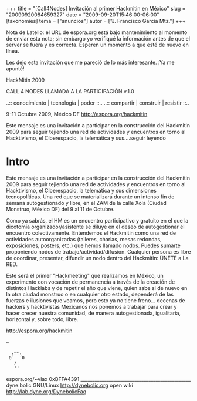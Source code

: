 +++
title = "[Call4Nodes] Invitación al primer Hackmitin en México"
slug = "20090920084659327"
date = "2009-09-20T15:46:00-06:00"
[taxonomies]
tema = ["anuncios"]
autor = ["J. Francisco García Mtz."]
+++

Nota de Latello: el URL de espora.org está bajo mantenimiento al momento
de enviar esta nota; sin embargo yo verifiqué la información antes de
que el server se fuera y es correcta. Esperen un momento a que esté de
nuevo en línea.

Les dejo esta invitación que me pareció de lo más interesante. ¡Ya me
apunté!

HackMitin 2009

CALL 4 NODES LLAMADA A LA PARTICIPACIÓN v.1.0

..:: conocimiento \| tecnología \| poder ::.. ..:: compartir \|
construir \| resistir ::..

9-11 Octubre 2009, México DF
<a href="http://espora.org/hackmitin">http://espora.org/hackmitin</a>

Este mensaje es una invitación a participar en la construcción del
Hackmitin 2009 para seguir tejiendo una red de actividades y encuentros
en torno al Hacktivismo, el Ciberespacio, la telemática y sus….seguir
leyendo

<!-- more -->
# Intro

Este mensaje es una invitación a participar en la construcción del
Hackmitin 2009 para seguir tejiendo una red de actividades y encuentros
en torno al Hacktivismo, el Ciberespacio, la telemática y sus
dimensiones tecnopolíticas. Una red que se materializará durante un
intenso fin de semana autogestionado y libre, en el ZAM de la calle Xola
(Ciudad Monstruo, México DF) del 9 al 11 de Octubre.

Como ya sabrás, el HM es un encuentro participativo y gratuito en el que
la dicotomía organizador/asistente se diluye en el deseo de
autogestionar el encuentro colectivamente. Entendemos el Hackmitin como
una red de actividades autoorganizadas (talleres, charlas, mesas
redondas, exposiciones, posters, etc.) que hemos llamado nodos. Puedes
sumarte proponiendo nodos de trabajo/actividad/difusión. Cualquier
persona es libre de coordinar, presentar, difundir un nodo dentro del
Hackmitin: ÚNETE a La RED.

Este será el primer "Hackmeeting" que realizamos en México, un
experimento con vocación de permanencia a través de la creación de
distintos Hacklabs y de repetir el año que viene, quien sabe si de nuevo
en la otra ciudad monstruo o en cualquier otro estado, dependerá de las
fuerzas e ilusiones que veamos, pero esto ya no tiene freno… decenas de
hackers y hacktivistas Mexicanos nos ponemos a trabajar para crear y
hacer crecer nuestra comunidad, de manera autogestionada, igualitaria,
horizontal y, sobre todo, libre.

<a href="http://espora.org/hackmitin">http://espora.org/hackmitin</a>

–

      .~~.
     0`  ´0
       /
       ''

espora.org/\~vlax 0xBFFA4391
\_\_\_\_\_\_\_\_\_\_\_\_\_\_\_\_\_\_\_\_\_\_\_\_\_\_\_\_\_\_\_\_\_\_\_\_\_\_\_\_\_\_\_\_\_\_\_
dyne:bolic GNU/Linux
<a href="http://dynebolic.org">http://dynebolic.org</a> open wiki
<a href="http://lab.dyne.org/DynebolicFaq">http://lab.dyne.org/DynebolicFaq</a>

